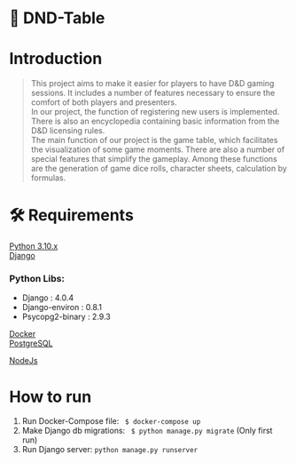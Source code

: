 # 🎲 DND-Table 

# Introduction 
> This project aims to make it easier for players to have D&D gaming sessions. It includes a number of features necessary to ensure the comfort of both players and presenters. \
In our project, the function of registering new users is implemented. There is also an encyclopedia containing basic information from the D&D licensing rules. \
The main function of our project is the game table, which facilitates the visualization of some game moments. There are also a number of special features that simplify the gameplay. Among these functions are the generation of game dice rolls, character sheets, calculation by formulas.

# 🛠 Requirements
  [Python 3.10.x](https://www.python.org/ftp/python/3.10.4/python-3.10.4-amd64.exe) \
  [Django](https://www.djangoproject.com/) 
  
  ### Python Libs:
  - Django : 4.0.4
  - Django-environ : 0.8.1
  - Psycopg2-binary : 2.9.3

  [Docker](https://www.docker.com/get-started/) \
  [PostgreSQL](https://hub.docker.com/_/postgres) 

  [NodeJs](https://nodejs.org/en/)
  
 # How to run
  1. Run Docker-Compose file: <code> $ docker-compose up </code>
  2. Make Django db migrations: <code> $ python manage.py migrate</code> (Only first run)
  3. Run Django server: <code>python manage.py runserver</code>
